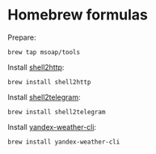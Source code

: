 # Homebrew formulas

Prepare:

    brew tap msoap/tools

Install [shell2http](https://github.com/msoap/shell2http):

    brew install shell2http

Install [shell2telegram](https://github.com/msoap/shell2telegram):

    brew install shell2telegram

Install [yandex-weather-cli](https://github.com/msoap/yandex-weather-cli):

    brew install yandex-weather-cli
